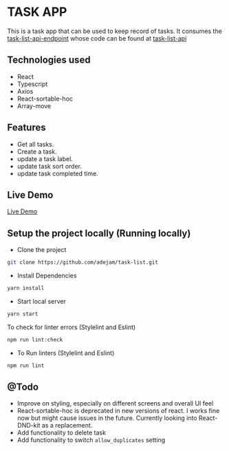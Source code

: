 # TASK APP

This is a task app that can be used to keep record of tasks. It consumes the [task-list-api-endpoint](https://pwg-task-list-api.herokuapp.com/api/tasks/) whose code can be found at [task-list-api](https://github.com/adejam/task-list-api.git)

## Technologies used

- React
- Typescript
- Axios
- React-sortable-hoc
- Array-move

## Features

- Get all tasks.
- Create a task.
- update a task label.
- update task sort order.
- update task completed time.

## Live Demo
[Live Demo](https://ja-task-app.netlify.app/)

## Setup the project locally (Running locally)

-   Clone the project

```bash
git clone https://github.com/adejam/task-list.git

```

-   Install Dependencies

```bash
yarn install
```

- Start local server

```bash
yarn start
```

To check for linter errors (Stylelint and Eslint)
```bash
npm run lint:check
```

- To Run linters (Stylelint and Eslint)
```bash
npm run lint
```

## @Todo

- Improve on styling, especially on different screens and overall UI feel
- React-sortable-hoc is deprecated in new versions of react. I works fine now but might cause issues in the future. Currently looking into React-DND-kit as a replacement.
- Add functionality to delete task
- Add functionality to switch `allow_duplicates` setting